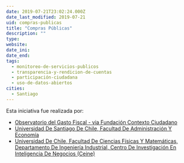 ```yaml
---
date: 2019-07-21T23:02:24.000Z
date_last_modified: 2019-07-21
uid: compras-publicas
title: "Compras Públicas"
description: ""
type: 
website: 
date_ini: 
date_end: 
tags:
  - monitoreo-de-servicios-publicos
  - transparencia-y-rendicion-de-cuentas
  - participación-ciudadana
  - uso-de-datos-abiertos
cities: 
  - Santiago
---
```


Esta iniciativa fue realizada por:

- [Observatorio del Gasto Fiscal - via Fundación Contexto Ciudadano](/organizaciones/observatorio-del-gasto-fiscal-via-fundacion-contexto-ciudadano)
- [Universidad De Santiago De Chile, Facultad De Administración Y Economía](/organizaciones/universidad-de-santiago-de-chile-facultad-de-administracion-y-economia)
- [Universidad De Chile, Facultad De Ciencias Físicas Y Matemáticas, Departamento De Ingeniería Industrial, Centro De Investigación En Inteligencia De Negocios (Ceine)](/organizaciones/universidad-de-chile-facultad-de-ciencias-fisicas-y-matematicas-departamento-de-ingenieria-industrial-centro-de-investigacion-en-inteligencia-de-negocios-ceine)
